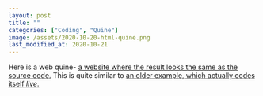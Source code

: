 ```yaml
---
layout: post
title: ""
categories: ["Coding", "Quine"]
image: /assets/2020-10-20-html-quine.png
last_modified_at: 2020-10-21
---
```

Here is a web quine- [a website where the result looks the same as the source
code.](https://secretgeek.github.io/html_wysiwyg/html.html) This is quite
similar to [an older example, which actually codes itself
*live*.](https://www.strml.net/)